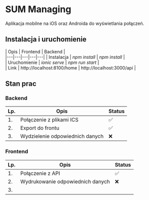 # SUM Managing

Aplikacja mobilne na iOS oraz Androida do wyświetlania połączeń.

## Instalacja i uruchomienie

|   Opis | Frontend  | Backend  |  
|---|---|---|---|---|
|  Instalacja |  *npm install* | *npm install*  |  
|  Uruchomienie |  *ionic serve* | *npm run start*  |  
|  Link |  http://localhost:8100/home | http://localhost:3000/api  |  

## Stan prac

### Backend

|   Lp. | Opis  | Status  |  
| ------------- | ------------- | ------------- |
|  1.  |  Połączenie z plikami ICS | ✅ |  
|  2. | Export do frontu |  ✅  |  
|  3. | Wydzielenie odpowiednich danych | ❌ | 

### Frontend

|   Lp. | Opis  | Status  |  
|---|---|---|
|  1.  |  Połączenie z API | ✅ |  
|  2. | Wydrukowanie odpowiednich danych | ❌ |  
|  3. |  |  |  
